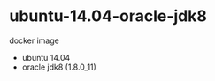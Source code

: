 ubuntu-14.04-oracle-jdk8
========================

docker image 

- ubuntu 14.04
- oracle jdk8 (1.8.0_11)

